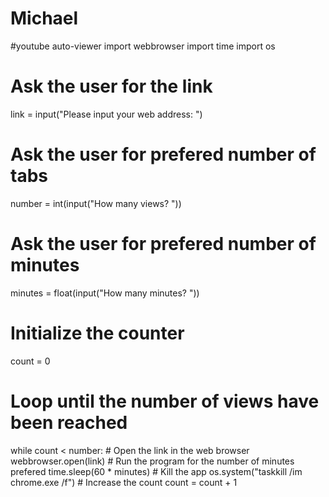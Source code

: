 # Michael
#youtube auto-viewer
import webbrowser
import time
import os

# Ask the user for the link
link = input("Please input your web address: ")

# Ask the user for prefered number of tabs
number = int(input("How many views? "))

# Ask the user for prefered number of minutes
minutes = float(input("How many minutes? "))

# Initialize the counter
count = 0

# Loop until the number of views have been reached
while count < number:
    # Open the link in the web browser
    webbrowser.open(link)
    # Run the program for the number of minutes prefered 
    time.sleep(60 * minutes)
    # Kill the app
    os.system("taskkill /im chrome.exe /f")
    # Increase the count
    count = count + 1
